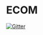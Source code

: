 # ECOM

[![Gitter](https://badges.gitter.im/Join%20Chat.svg)](https://gitter.im/DatBewar/ECOM?utm_source=badge&utm_medium=badge&utm_campaign=pr-badge&utm_content=badge)